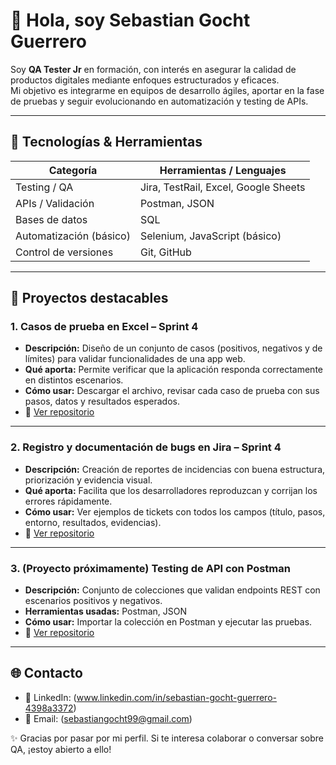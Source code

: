 # 👋 Hola, soy Sebastian Gocht Guerrero

Soy **QA Tester Jr** en formación, con interés en asegurar la calidad de productos digitales mediante enfoques estructurados y eficaces.  
Mi objetivo es integrarme en equipos de desarrollo ágiles, aportar en la fase de pruebas y seguir evolucionando en automatización y testing de APIs.

---

## 🚀 Tecnologías & Herramientas

| Categoría       | Herramientas / Lenguajes       |
|------------------|-------------------------------|
| Testing / QA     | Jira, TestRail, Excel, Google Sheets |
| APIs / Validación | Postman, JSON                 |
| Bases de datos    | SQL                           |
| Automatización (básico) | Selenium, JavaScript (básico) |
| Control de versiones | Git, GitHub                  |

---

## 📂 Proyectos destacables

### 1. Casos de prueba en Excel – Sprint 4  
- **Descripción:** Diseño de un conjunto de casos (positivos, negativos y de límites) para validar funcionalidades de una app web.  
- **Qué aporta:** Permite verificar que la aplicación responda correctamente en distintos escenarios.  
- **Cómo usar:** Descargar el archivo, revisar cada caso de prueba con sus pasos, datos y resultados esperados.  
- 📎 [Ver repositorio](https://github.com/sebastiangocht99-ctrl/Casos-de-prueba-en-Excel-Sprint-4)  

---

### 2. Registro y documentación de bugs en Jira – Sprint 4  
- **Descripción:** Creación de reportes de incidencias con buena estructura, priorización y evidencia visual.  
- **Qué aporta:** Facilita que los desarrolladores reproduzcan y corrijan los errores rápidamente.  
- **Cómo usar:** Ver ejemplos de tickets con todos los campos (título, pasos, entorno, resultados, evidencias).  
- 📎 [Ver repositorio](#)

---

### 3. (Proyecto próximamente) Testing de API con Postman  
- **Descripción:** Conjunto de colecciones que validan endpoints REST con escenarios positivos y negativos.  
- **Herramientas usadas:** Postman, JSON  
- **Cómo usar:** Importar la colección en Postman y ejecutar las pruebas.  
- 📎 [Ver repositorio](#)

---

## 🌐 Contacto

- 💼 LinkedIn: (www.linkedin.com/in/sebastian-gocht-guerrero-4398a3372)
- 📧 Email: (sebastiangocht99@gmail.com)


✨ Gracias por pasar por mi perfil. Si te interesa colaborar o conversar sobre QA, ¡estoy abierto a ello!  
